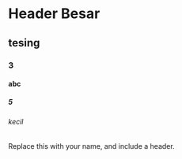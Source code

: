 # Header Besar
## tesing 
### 3
#### abc
##### 5 
###### kecil


Replace this with your name, and include a header.
